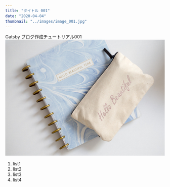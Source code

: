 ```yaml
---
title: "タイトル 001"
date: "2020-04-04"
thumbnail: "../images/image_001.jpg"
---
```


Gatsby ブログ作成チュートリアル001
![Sample](../images/image_001.jpg)

1. list1
2. list2
3. list3
4. list4